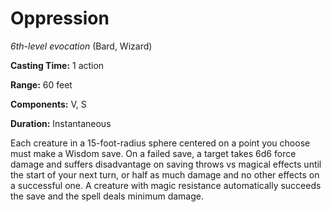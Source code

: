 # Oppression
*6th-level evocation* (Bard, Wizard)

**Casting Time:** 1 action

**Range:** 60 feet

**Components:** V, S

**Duration:** Instantaneous

Each creature in a 15-foot-radius sphere centered on a point you choose must make a Wisdom save. On a failed save, a target takes 6d6 force damage and suffers disadvantage on saving throws vs magical effects until the start of your next turn, or half as much damage and no other effects on a successful one. A creature with magic resistance automatically succeeds the save and the spell deals minimum damage.
